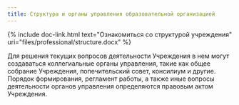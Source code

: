 ```yaml
---
title: Структура и органы управления образовательной организацией
---
```


{% include doc-link.html text="Ознакомиться со структурой учреждения" uri="files/professional/structure.docx" %}

Для решения текущих вопросов деятельности Учреждения в нем могут создаваться коллегиальные органы управления, такие как
общее собрание Учреждения, попечительский совет, консилиум и другие. Порядок формирования, регламент работы, а также
иные вопросы деятельности органов управления определяются правовым актом Учреждения. 

